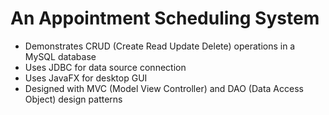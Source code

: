 # An Appointment Scheduling System
- Demonstrates CRUD (Create Read Update Delete) operations in a MySQL database
- Uses JDBC for data source connection
- Uses JavaFX for desktop GUI
- Designed with MVC (Model View Controller) and DAO (Data Access Object) design patterns
